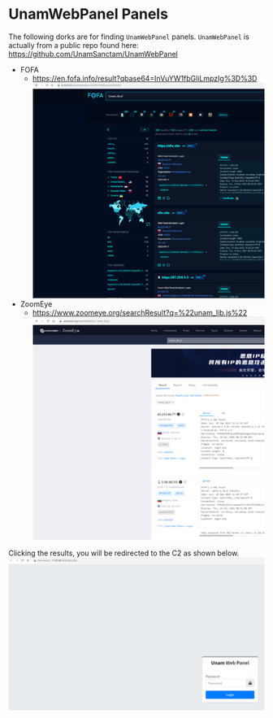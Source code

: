 # UnamWebPanel Panels
The following dorks are for finding `UnamWebPanel` panels.
`UnamWebPanel` is actually from a public repo found here: https://github.com/UnamSanctam/UnamWebPanel

 - FOFA
   - https://en.fofa.info/result?qbase64=InVuYW1fbGliLmpzIg%3D%3D
     ![](./imgs/FOFA_UnamWebPanel.png)
 - ZoomEye
   - https://www.zoomeye.org/searchResult?q=%22unam_lib.js%22
     ![](./imgs/ZoomEye_UnamWebPanel.png)
     
Clicking the results, you will be redirected to the C2 as shown below.
![](./imgs/C2-Panels_UnamWebPanel.png)
